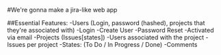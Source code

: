 #We're gonna make a jira-like web app

##Essential Features: 
-Users (Login, password (hashed), projects that they're associated with)
 -Login
 -Create User
 -Password Reset
  -Activated via email
-Projects (Issues[states])
 -Users associated with the project
 -Issues per project
  -States: (To Do / In Progress / Done)
  -Comments
